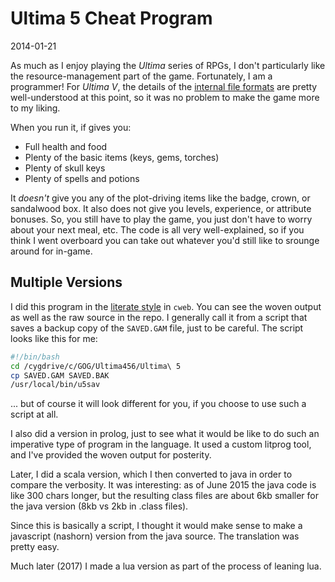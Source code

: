 Ultima 5 Cheat Program
======================

2014-01-21

[fileform]:  http://wiki.ultimacodex.com/wiki/Ultima_V_Internal_Formats
[litprog]:  http://en.wikipedia.org/wiki/Literate_programming

As much as I enjoy playing the _Ultima_ series of RPGs, I don't
particularly like the resource-management part of the game. 
Fortunately, I am a programmer!  For _Ultima V_, the details
of the [internal file formats][fileform] are pretty well-understood 
at this point, so it was no problem to make the game more to my liking.

When you run it, if gives you:

  * Full health and food
  * Plenty of the basic items (keys, gems, torches)
  * Plenty of skull keys
  * Plenty of spells and potions

It _doesn't_ give you any of the plot-driving items like the badge,
crown, or sandalwood box. It also does not give you levels, experience,
or attribute bonuses.  So, you still have to play the game, you
just don't have to worry about your next meal, etc. The code is all
very well-explained, so if you think I went overboard you can take
out whatever you'd still like to srounge around for in-game.

Multiple Versions
-----------------

I did this program in the [literate style][litprog] in `cweb`.  You
can see the woven output as well as the raw source in the repo.
I generally call it from a script that saves a backup copy of the 
`SAVED.GAM` file, just to be careful. The script 
looks like this for me:

~~~~~~ bash
#!/bin/bash
cd /cygdrive/c/GOG/Ultima456/Ultima\ 5
cp SAVED.GAM SAVED.BAK
/usr/local/bin/u5sav
~~~~~~

... but of course it will look different for you, if you choose to use
such a script at all.

I also did a version in prolog, just to see what it would be like to
do such an imperative type of program in the language.  It used a 
custom litprog tool, and I've provided the woven output for posterity.

Later, I did a scala version, which I then converted to java in order
to compare the verbosity.  It was interesting: as of June 2015 the
java code is like 300 chars longer, but the resulting class files are
about 6kb smaller for the java version (8kb vs 2kb in .class files). 

Since this is basically a script, I thought it would make sense to
make a javascript (nashorn) version from the java source. The 
translation was pretty easy.

Much later (2017) I made a lua version as part of the process of leaning
lua.

